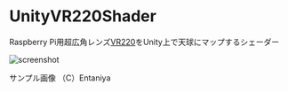 # UnityVR220Shader
Raspberry Pi用超広角レンズ[VR220](http://products.entaniya.co.jp/products/raspberry-pi/)をUnity上で天球にマップするシェーダー

![screenshot](https://user-images.githubusercontent.com/1827523/50546847-e9829e00-0c71-11e9-8e28-d82029933b20.png)



サンプル画像 （C）Entaniya 
